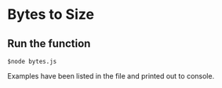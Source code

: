 # Bytes to Size

## Run the function

`$node bytes.js`

Examples have been listed in the file and printed out to console.
